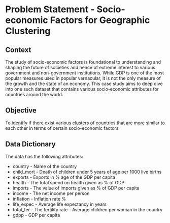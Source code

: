 # Problem Statement - Socio-economic Factors for Geographic Clustering

## Context
The study of socio-economic factors is foundational to understanding and shaping the future of societies and hence of extreme interest to various government and non-government institutions. While GDP is one of the most popular measures used in popular vernacular, it is not the only measure of the growth and the state of an economy. This case study aims to deep dive into one such dataset that contains various socio-economic attributes for countries around the world.

## Objective
To identify if there exist various clusters of countries that are more similar to each other in terms of certain socio-economic factors

## Data Dictionary
The data has the following attributes:

* country - Name of the country
* child_mort - Death of children under 5 years of age per 1000 live births
* exports - Exports in % age of the GDP per capita
* health - The total spend on health given as % of GDP
* imports - The value of imports given as % of GDP per capita
* income - The net income per person
* inflation - Inflation rate %
* life_expec - Average life expectancy in years
* total_fer - The fertility rate - Average children per woman in the country
* gdpp - GDP per capita

